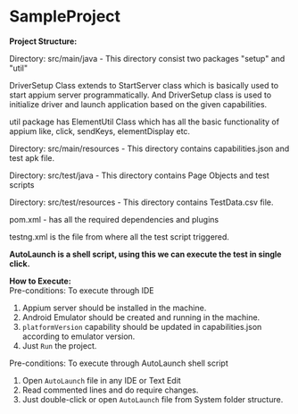 # SampleProject

**Project Structure:**

Directory: src/main/java - This directory consist two packages "setup" and "util"

DriverSetup Class extends to StartServer class which is basically used to start appium server programmatically. And DriverSetup class is used to initialize driver and launch application based on the given capabilities.

util package has ElementUtil Class which has all the basic functionality of appium like, click, sendKeys, elementDisplay etc.

Directory: src/main/resources -  This directory contains capabilities.json and test apk file.

Directory: src/test/java - This directory contains Page Objects and test scripts

Directory: src/test/resources - This directory contains TestData.csv file.

pom.xml - has all the required dependencies and plugins

testng.xml is the file from where all the test script triggered.

**AutoLaunch is a shell script, using this we can execute the test in single click.**

**How to Execute:**
\
Pre-conditions: To execute through IDE
1. Appium server should be installed in the machine.
2. Android Emulator should be created and running in the machine.
3. `platformVersion` capability should be updated in capabilities.json according to emulator version.
4. Just `Run` the project.

Pre-conditions: To execute through AutoLaunch shell script
1. Open `AutoLaunch` file in any IDE or Text Edit
2. Read commented lines and do require changes.
3. Just double-click or open `AutoLaunch` file from System folder structure.